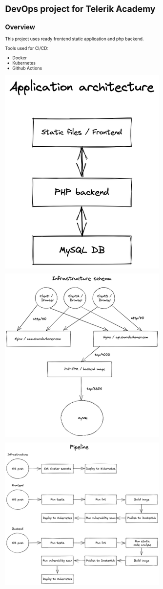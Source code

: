 # DevOps project for Telerik Academy

## Overview

This project uses ready frontend static application and php backend.

Tools used for CI/CD:
- Docker
- Kubernetes
- Github Actions

![Application Architecture](app-architecture.png "Application Architecture")

![Infrastructure](infrastructure.png "Infrastructure")

![Pipeline](pipeline.png "Pipeline")
